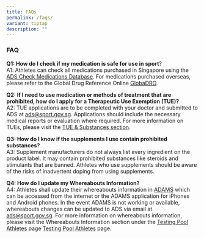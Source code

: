 ```yaml
---
title: FAQs
permalink: /faqs/
variant: tiptap
description: ""
---
```

<h3><strong>FAQ</strong></h3><p><strong>Q1: How do I check if my medication is safe for use in sport</strong>?<br>A1: Athletes can check all medications purchased in Singapore using the <a href="https://checkmedication.antidopingsingapore.gov.sg" rel="noopener noreferrer nofollow" target="_blank">ADS Check Medications Database</a>. For medications purchased overseas, please refer to the Global Drug Reference Online <a href="https://www.globaldro.com/Home" rel="noopener noreferrer nofollow" target="_blank"><u>GlobaDRO</u></a>.</p><p><strong>Q2: If I need to use medication or methods of treatment that are prohibited, how do I apply for a Therapeutic Use Exemption (TUE)?</strong><br>A2: TUE applications are to be completed with your doctor and submitted to ADS at&nbsp;<a href="https://checkmedication.sportsingapore.gov.sg/" rel="noopener noreferrer nofollow" target="_blank"><u>ads@sport.gov.sg</u></a>. Applications should include the necessary medical reports or evaluation where required. For more information on TUEs, please visit the&nbsp;<a href="https://www.sportsingapore.gov.sg/our-work/anti-doping-singapore/therapeutic-use-exemption-tue-substances/" rel="noopener noreferrer nofollow" target="_blank"><u>TUE &amp; Substances section</u></a>.</p><p><strong>Q3: How do I know if the supplements I use contain prohibited substances?</strong><br>A3: Supplement manufacturers do not always list every ingredient on the product label. It may contain prohibited substances like steroids and stimulants that are banned. Athletes who use supplements should be aware of the risks of inadvertent doping from using supplements.</p><p><strong>Q4: How do I update my Whereabouts Information?</strong><br>A4: Athletes shall update their whereabouts information in&nbsp;<a href="https://adams.wada-ama.org/adams/" rel="noopener noreferrer nofollow" target="_blank"><u>ADAMS</u></a>&nbsp;which can be accessed from the internet or the ADAMS application for iPhones and Android phones. In the event ADAMS is not working or available, whereabouts changes can be updated to ADS via email at <a href="mailto:ads@sport.gov.sg" rel="noopener noreferrer nofollow" target="_blank">ads@sport.gov.sg</a>. For more information on whereabouts information, please visit the Whereabouts Information section under the <a href="https://www.antidopingsingapore.gov.sg/testing/testing-pool-athletes/" rel="noopener noreferrer nofollow" target="_blank">Testing Pool Athletes</a> page <a href="https://www.sportsingapore.gov.sg/our-work/anti-doping-singapore/testing-pool-athletes/" rel="noopener noreferrer nofollow" target="_blank"><u>Testing Pool Athletes</u></a> page.</p><p></p>